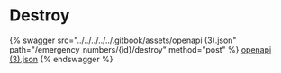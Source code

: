 # Destroy

{% swagger src="../../../../../.gitbook/assets/openapi (3).json" path="/emergency_numbers/{id}/destroy" method="post" %}
[openapi (3).json](<../../../../../.gitbook/assets/openapi (3).json>)
{% endswagger %}
